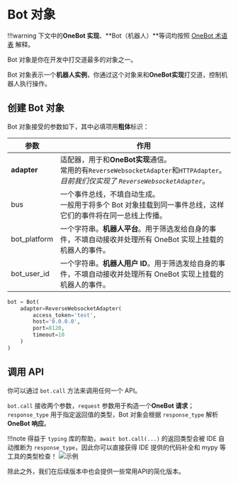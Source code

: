 # Bot 对象

!!!warning
	下文中的**OneBot 实现**、**Bot（机器人）**等词均按照 [OneBot 术语表](https://12.onebot.dev/glossary/) 解释。

Bot 对象是你在开发中打交道最多的对象之一。

Bot 对象表示一个**机器人实例**，你通过这个对象来和**OneBot实现**打交道，控制机器人执行操作。

## 创建 Bot 对象

Bot 对象接受的参数如下，其中必填项用**粗体**标识：

| 参数         | 作用                                                         |
| ------------ | ------------------------------------------------------------ |
| **adapter**  | 适配器，用于和**OneBot实现**通信。<br />常用的有`ReverseWebsocketAdapter`和`HTTPAdapter`。*目前我们仅实现了 `ReverseWebsocketAdapter`*。 |
| bus          | 一个事件总线，不填自动生成。<br />一般用于将多个 Bot 对象挂载到同一事件总线，这样它们的事件将在同一总线上传播。 |
| bot_platform | 一个字符串。**机器人平台**。用于筛选发给自身的事件，不填自动接收并处理所有 OneBot 实现上挂载的机器人的事件。 |
| bot_user_id  | 一个字符串。**机器人用户 ID**。用于筛选发给自身的事件，不填自动接收并处理所有 OneBot 实现上挂载的机器人的事件。 |

```python
bot = Bot(
    adapter=ReverseWebsocketAdapter(
        access_token='test',
        host='0.0.0.0',
        port=8120,
        timeout=10
    )
)
```

## 调用 API

你可以通过 `bot.call` 方法来调用任何一个 API。

`bot.call` 接收两个参数，`request` 参数用于构造一个**OneBot 请求**；`response_type` 用于指定返回值的类型，Bot 对象会根据 `response_type` 解析**OneBot 响应**。

!!!note
	得益于 `typing` 库的帮助，`await bot.call(...)` 的返回类型会被 IDE 自动推断为 `response_type`，因此你可以直接获得 IDE 提供的代码补全和 mypy 等工具的类型检查！
	![示例](https://xycode-blog-cdn-1302614822.cos.ap-hongkong.myqcloud.com/hexo/20240617010859.png)

除此之外，我们在后续版本中也会提供一些常用API的简化版本。